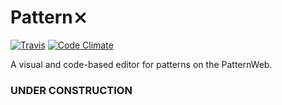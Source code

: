 # Pattern⨯

[![Travis](https://img.shields.io/travis/patternweb/patternx/master.svg)](https://travis-ci.org/patternweb/patternx)
[![Code Climate](https://img.shields.io/codeclimate/github/patternweb/patternx.svg)](https://codeclimate.com/github/patternweb/patternx)

A visual and code-based editor for patterns on the PatternWeb.

### UNDER CONSTRUCTION
